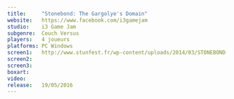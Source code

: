```yaml
---
title:     "Stonebond: The Gargolye's Domain"
website:   https://www.facebook.com/i3gamejam
studio:    i3 Game Jam
subgenre:  Couch Versus
players:   4 joueurs
platforms: PC Windows
screen1:   http://www.stunfest.fr/wp-content/uploads/2014/03/STONEBOND-The-Gargoyles.jpg
screen2:
screen3:
boxart:
video:
release:   19/05/2016
---
```

